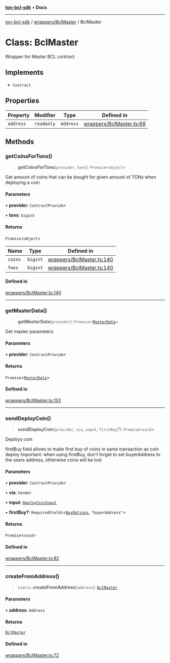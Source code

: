 [**ton-bcl-sdk**](../../../README.md) • **Docs**

***

[ton-bcl-sdk](../../../README.md) / [wrappers/BclMaster](../README.md) / BclMaster

# Class: BclMaster

Wrapper for Master BCL contract

## Implements

- `Contract`

## Properties

| Property | Modifier | Type | Defined in |
| ------ | ------ | ------ | ------ |
| `address` | `readonly` | `Address` | [wrappers/BclMaster.ts:68](https://github.com/ton-fun-tech/ton-bcl-sdk/blob/7877991181ad2a3357235178011544813b695441/src/wrappers/BclMaster.ts#L68) |

## Methods

### getCoinsForTons()

> **getCoinsForTons**(`provider`, `tons`): `Promise`\<`object`\>

Get amount of coins that can be bought for given amount of TONs when deploying a coin

#### Parameters

• **provider**: `ContractProvider`

• **tons**: `bigint`

#### Returns

`Promise`\<`object`\>

| Name | Type | Defined in |
| ------ | ------ | ------ |
| `coins` | `bigint` | [wrappers/BclMaster.ts:140](https://github.com/ton-fun-tech/ton-bcl-sdk/blob/7877991181ad2a3357235178011544813b695441/src/wrappers/BclMaster.ts#L140) |
| `fees` | `bigint` | [wrappers/BclMaster.ts:140](https://github.com/ton-fun-tech/ton-bcl-sdk/blob/7877991181ad2a3357235178011544813b695441/src/wrappers/BclMaster.ts#L140) |

#### Defined in

[wrappers/BclMaster.ts:140](https://github.com/ton-fun-tech/ton-bcl-sdk/blob/7877991181ad2a3357235178011544813b695441/src/wrappers/BclMaster.ts#L140)

***

### getMasterData()

> **getMasterData**(`provider`): `Promise`\<[`MasterData`](../type-aliases/MasterData.md)\>

Get master parameters

#### Parameters

• **provider**: `ContractProvider`

#### Returns

`Promise`\<[`MasterData`](../type-aliases/MasterData.md)\>

#### Defined in

[wrappers/BclMaster.ts:153](https://github.com/ton-fun-tech/ton-bcl-sdk/blob/7877991181ad2a3357235178011544813b695441/src/wrappers/BclMaster.ts#L153)

***

### sendDeployCoin()

> **sendDeployCoin**(`provider`, `via`, `input`, `firstBuy`?): `Promise`\<`void`\>

Deploys coin

firstBuy field allows to make first buy of coins in same transaction as coin deploy
Important: when using firstBuy, don't forget to set buyerAddress to the users address, otherwise coins will be lost

#### Parameters

• **provider**: `ContractProvider`

• **via**: `Sender`

• **input**: [`DeployCoinInput`](../type-aliases/DeployCoinInput.md)

• **firstBuy?**: `RequiredFields`\<[`BuyOptions`](../../BclJetton/type-aliases/BuyOptions.md), `"buyerAddress"`\>

#### Returns

`Promise`\<`void`\>

#### Defined in

[wrappers/BclMaster.ts:82](https://github.com/ton-fun-tech/ton-bcl-sdk/blob/7877991181ad2a3357235178011544813b695441/src/wrappers/BclMaster.ts#L82)

***

### createFromAddress()

> `static` **createFromAddress**(`address`): [`BclMaster`](BclMaster.md)

#### Parameters

• **address**: `Address`

#### Returns

[`BclMaster`](BclMaster.md)

#### Defined in

[wrappers/BclMaster.ts:72](https://github.com/ton-fun-tech/ton-bcl-sdk/blob/7877991181ad2a3357235178011544813b695441/src/wrappers/BclMaster.ts#L72)
